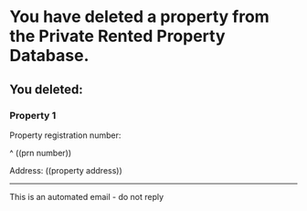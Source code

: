 # You have deleted a property from the Private Rented Property Database.

## You deleted:

### Property 1

Property registration number:

^ ((prn number))

Address: ((property address))

---
This is an automated email - do not reply
